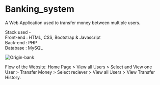 # Banking_system
A Web Application used to transfer money between multiple users.  

Stack used - <br>
Front-end : HTML, CSS, Bootstrap & Javascript <br>
Back-end : PHP <br>
Database : MySQL   

![Origin-bank](https://user-images.githubusercontent.com/75829770/154127228-9a6d4cc8-ce4d-4447-b947-b242e9e29270.png)

Flow of the Website: Home Page > View all Users > Select and View one User > Transfer Money > Select reciever > View all Users > View Transfer History.

